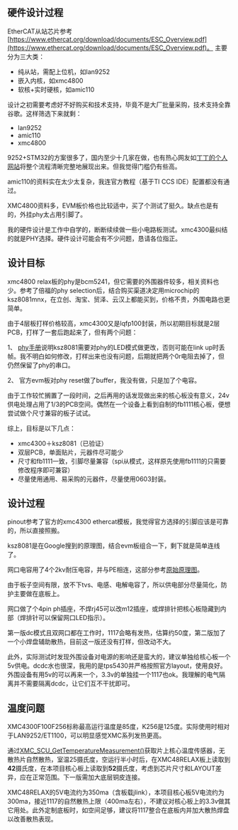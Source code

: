 ## 硬件设计过程
EtherCAT从站芯片参考[https://www.ethercat.org/download/documents/ESC_Overview.pdf](https://www.ethercat.org/download/documents/ESC_Overview.pdf)。
主要分为三大类：
- 纯从站，需配上位机，如lan9252
- 嵌入内核，如xmc4800
- 软核+实时硬核，如amic110

设计之初需要考虑好不好购买和技术支持，毕竟不是大厂批量采购，技术支持全靠谷歌。这样筛选下来就剩：
- lan9252
- amic110
- xmc4800

9252+STM32的方案很多了，国内至少十几家在做，也有热心网友如[丁丁的个人网站](https://www.hexcode.cn/article/5e3ee9a835616641b2daef97)将整个流程清晰完整地展现出来。但我觉得门槛仍有些高。

amic110的资料实在太少太复杂，我连官方教程（基于TI CCS IDE）配置都没有通过。

XMC4800资料多，EVM板价格也比较适中，买了个测试了挺久。缺点也是有的，外挂phy太占用引脚了。

我的硬件设计是工作中自学的，断断续续做一些小电路板测试。xmc4300最纠结的就是PHY选择。硬件设计可能会有不少问题，恳请各位指正。

## 设计目标

xmc4800 relax板的phy是bcm5241，但它需要的外围器件较多，相关资料也少。参考了倍福的phy selection后，结合购买渠道决定用microchip的ksz8081mnx，在立创、淘宝、贸泽、云汉上都能买到，价格不贵，外围电路也更简单。

由于4层板打样价格较高，xmc4300又是lqfp100封装，所以初期目标就是2层PCB，打样了一套后跑起来了，但有两个问题：

1、 [phy手册](https://download.beckhoff.com/download/Document/io/ethercat-development-products/an_phy_selection_guidev2.6.pdf)说明ksz8081需要对phy的LED模式做更改，否则可能在link up时丢帧。我不明白如何修改，打样出来也没有问题，后期就把两个0r电阻去掉了，但仍然保留了phy的串口。

2、 官方evm板对phy reset做了buffer，我没有做，只是加了个电容。

由于工作较忙搁置了一段时间，之后再用的话发现做出来的核心板没有意义，24v供电处理占用了1/3的PCB空间。偶然在一个设备上看到自制的fb1111核心板，便想尝试做个尺寸兼容的板子试试。

综上，目标是以下几点：
- xmc4300＋ksz8081（已验证）
- 双层PCB，单面贴片，元器件尽可能少
- 尺寸和fb1111一致，引脚尽量兼容（spi从模式，这样原先使用fb1111的只需要修改程序即可兼容）
- 尽量使用通用、易采购的元器件，尽量使用0603封装。

## 设计过程

pinout参考了官方的xmc4300 ethercat模板，我觉得官方选择的引脚应该是可靠的，所以直接照搬。

ksz8081是在Google搜到的原理图，结合evm板组合一下，剩下就是简单连线了。

网口电容用了4个2kv耐压电容，并与PE相连，这部分参考[原始原理图](https://www.infineon.com/dgdl/Infineon-Board_User_Manual_XMC4700_XMC4800_Relax_Kit_Series-UM-v01_02-EN.pdf?fileId=5546d46250cc1fdf01513f8e052d07fc)。

由于板子空间有限，放不下tvs、电感、电解电容了，所以供电部分尽量简化，防护主要做在底板上。

网口做了个4pin ph插座，不焊rj45可以改m12插座，或焊排针把核心板隐藏到内部（焊排针可以保留网口LED指示）。

第一版dc模式且双网口都在工作时，1117会略有发热，估算约50度，第二版加了一个小焊盘辅助散热，目前这一版还没有打样，但改动不大。

此外，实际测试时发现外围设备对电源的影响还是蛮大的，建议单独给核心板一个5v供电。dcdc水也很深，我用的是tps5430并严格按照官方layout，使用良好。外围设备有用5v的可以再来一个，3.3v的单独挂一个1117也ok。我理解的电气隔离并不需要隔离dcdc，让它们互不干扰即可。

## 温度问题

XMC4300F100F256标称最高运行温度是85度，K256是125度。实际使用时相对于LAN9252/ET1100，可以明显感觉XMC系列发热更高。

通过[XMC_SCU_GetTemperatureMeasurement()](https://www.infineonforums.com/threads/5861-XMC4300-Onchip-Temperature)获取片上核心温度传感器，无散热片自然散热，室温25摄氏度，空运行半小时后，在XMC48RELAX板上读取到**42**摄氏度，在本项目核心板上读取到**52**摄氏度，考虑到芯片尺寸和LAYOUT差异，应在正常范围。下一版需加大底层铜皮连接。

XMC48RELAX的5V电流约为350ma（含板载jlink），本项目核心板5V电流约为300ma，接近1117的自然散热上限（400ma左右），不建议对核心板上的3.3v做其它用处。此外定制底板时，如空间足够，建议将1117整合在底板内并加大散热焊盘以改善散热表现。




